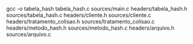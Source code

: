 gcc -o tabela_hash tabela_hash.c sources/main.c headers/tabela_hash.h sources/tabela_hash.c headers/cliente.h sources/cliente.c headers/tratamento_colisao.h sources/tratamento_colisao.c headers/metodo_hash.h sources/metodo_hash.c headers/arquivo.h sources/arquivo.c
